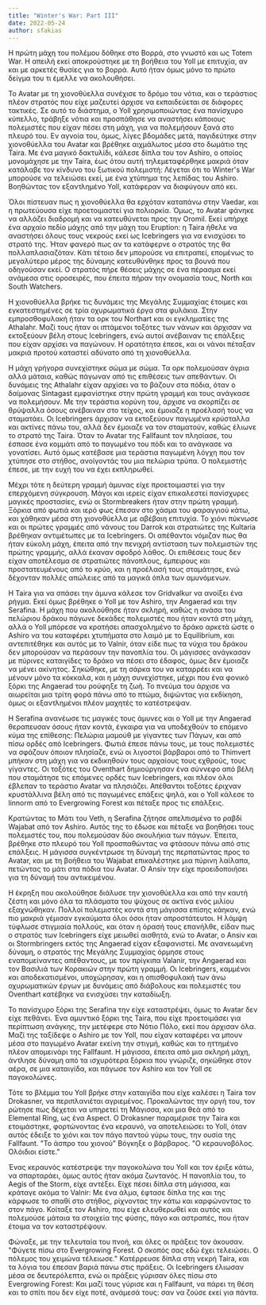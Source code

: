 ```yaml
---
title: "Winter's War: Part IIΙ"
date: 2022-05-24
author: sfakias
---
```


Η πρώτη μάχη του πολέμου δόθηκε στο Βορρά, στο γνωστό και ως Totem War. Η απειλή εκεί αποκρούστηκε με τη βοήθεια του Yoll με επιτυχία, αν και με αρκετές θυσίες για το βορρά. Αυτό ήταν όμως μόνο το πρώτο δείγμα του τι έμελλε να ακολουθήσει.

Το Avatar με τη χιονοθύελλα συνέχισε το δρόμο του νότια, και ο τεράστιος πλέον στρατός που είχε μαζευτεί άρχισε να εκπαιδεύεται σε διάφορες τακτικές. Σε αυτό το διάστημα, ο Yoll χρησιμοποιώντας ένα πανίσχυρο κύπελλο, τράβηξε νότια και προσπάθησε να αναστήσει κάποιους πολεμιστές που είχαν πέσει στη μάχη, για να πολεμήσουν ξανά στο πλευρό του. Εν αγνοία του, όμως, λίγες βδομάδες μετά, παγιδεύτηκε στην χιονοθύελλα του Avatar και βρέθηκε αιχμάλωτος μέσα στο δωμάτιο της Taira. Με ένα μαγικό δακτυλίδι, κάλεσε δίπλα του τον Ashiro, ο οποίος μονομάχησε με την Taira, έως ότου αυτή τηλεμεταφέρθηκε μακριά όταν κατάλαβε τον κίνδυνο του ξωτικού πολεμιστή: Λέγεται ότι το Winter's War μπορούσε να τελειώσει εκεί, με ένα χτύπημα της λεπίδας του Ashiro. Βοηθώντας τον εξαντλημένο Yoll, κατάφεραν να διαφύγουν από κει.  

Όλοι πίστευαν πως η χιονοθύελλα θα ερχόταν καταπάνω στην Vaedar, και η πρωτεύουσα είχε προετοιμαστεί για πολιορκία. Όμως, το Avatar φάνηκε να αλλάζει διαδρομή και να κατευθύνεται προς την Oromil. Εκεί υπήρχε ένα αρχαίο πεδίο μάχης από την μάχη του Eruption: η Taira ήθελε να αναστήσει όλους τους νεκρούς εκεί ως Icebringers για να ενισχύσει το στρατό της. Ήταν φανερό πως αν τα κατάφερνε ο στρατός της θα πολλαπλασιαζόταν. Κάτι τέτοιο δεν μπορούσε να επιτραπεί, επομένως  το μεγαλύτερο μέρος της δύναμης κατευθύνθηκε προς τα βουνά που οδηγούσαν εκεί. Ο στρατός πήρε θέσεις μάχης σε ένα πέρασμα εκεί ανάμεσα στις οροσειρές, που έπειτα πήραν την ονομασία τους, North και South Watchers.  

Η χιονοθύελλα βρήκε τις δυνάμεις της Μεγάλης Συμμαχίας έτοιμες και εγκατεστημένες σε τρία οχυρωματικά έργα στα φυλάκια. Στην εμπροσθοφυλακή ήταν τα ορκ του Northart και οι εγκληματίες της Athalahr. Μαζί τους ήταν οι ιπτάμενοι τοξότες των νάνων και άρχισαν να εκτοξεύουν βέλη στους Icebringers, ενώ αυτοί ανέβαιναν τις επάλξεις που είχαν αρχίσει να παγώνουν. Η ορατότητα έπεσε, και οι νάνοι πέταξαν μακριά προτού καταστεί αδύνατο από τη χιονοθύελλα.  

H μάχη γρήγορα συνεχίστηκε σώμα με σώμα. Τα ορκ πολεμούσαν άγρια αλλά μάταια, καθώς πάγωναν από τις επιθέσεις των απεθάντων. Οι δυνάμεις της Athalahr είχαν αρχίσει να το βάζουν στα πόδια, όταν ο δαίμονας Sintagast εμφανίστηκε στην πρώτη γραμμή και τους ανάγκασε να πολεμήσουν. Με την τεράστια κορύνη του, άρχισε να σκορπίζει σε θρύψαλλα όσους ανέβαιναν στο τείχος, και έμοιαζε η προέλασή τους να σταματάει. Οι Icebringers άρχισαν να εκτοξεύουν παγωμένα κρύσταλλα και ακτίνες πάνω του, αλλά δεν έμοιαζε να τον σταματούν, καθώς έλιωνε το στρατό της Taira. Όταν το Avatar της Fallfaunt τον πλησίασε, του έσπασε ένα κομμάτι από το παγωμένο του πόδι και το ανάγκασε να γονατίσει. Αυτό όμως κατέβασε μια τεράστια παγωμένη λόγχη που τον χτύπησε στο στήθος, ανοίγοντάς του μια πελώρια τρύπα. Ο πολεμιστής έπεσε, με την ευχή του να έχει εκπληρωθεί.  

Μέχρι τότε η δεύτερη γραμμή άμυνας είχε προετοιμαστεί για την επερχόμενη σύγκρουση. Μάγοι και ιερείς είχαν επικαλεστεί πανίσχυρες μαγικές προστασίες, ενώ οι Stormbreakers ήταν στην πρώτη γραμμή. Ξόρκια από φωτιά και ιερό φως έπεσαν στο χάσμα του φαραγγιού κάτω, και χάθηκαν μέσα στη χιονοθύελλα με αβέβαιη επιτυχία. To χιόνι πύκνωσε και οι πρώτες γραμμές από νάνους του Darrok και στρατιώτες της Kultaria βρέθηκαν αντιμέτωπες με τα Icebringers. Οι απέθαντοι νόμιζαν πως θα ήταν εύκολη μάχη, έπειτα από την πενιχρή αντίσταση των πολεμιστών της πρώτης γραμμής, αλλά έκαναν σφοδρό λάθος. Οι επιθέσεις τους δεν είχαν αποτέλεσμα σε στρατιώτες πάνοπλους, έμπειρους και προστατευμένους από το κρύο, και η προέλασή τους σταμάτησε, ενώ δέχονταν πολλές απώλειες από τα μαγικά όπλα των αμυνόμενων.  

Η Taira για να σπάσει την άμυνα κάλεσε τον Gridvalkur να ανοίξει ένα ρήγμα. Εκεί όμως βρέθηκε ο Yoll με τον Ashiro, την Angaerad και την Serafina. Η μάχη που ακολούθησε ήταν σκληρή, καθώς η ανάσα του πελώριου δράκου πάγωνε δεκάδες πολεμιστές που ήταν κοντά στη μάχη, αλλά ο Yoll μπόρεσε να κρατήσει απασχολημένο το δράκο αρκετά ώστε ο Ashiro να του καταφέρει χτυπήματα στο λαιμό με το Equilibrium, και αντεπιτέθηκε και αυτός με το Valnir, όταν είδε πως τα νύχια του δράκου δεν μπορούσαν να περάσουν την πανοπλία του. Οι μάγισσες ανάγκασαν με πύρινες καταιγίδες το δράκο να πέσει στο έδαφος, όμως δεν έμοιαζε να μένει ακίνητος. Σηκώθηκε, με τη σάρκα του να καταρρέει και να μένουν μόνο τα κόκκαλα, και η μάχη συνεχίστηκε, μέχρι που ένα φονικό ξόρκι της Angaerad του ρούφηξε τη ζωή. Το πνεύμα του άρχισε να αιωρείται μια τρίτη φορά πάνω από το πτώμα, διψώντας για εκδίκηση, όμως οι εξαντλημένοι πλέον μαχητές το κατέστρεψαν.  

Η Serafina ανανέωσε τις μαγικές τους άμυνες και ο Yoll με την Angaerad θεραπευσαν όσους ήταν κοντά, έγκαιρα για να υποδεχθούν το επόμενο κύμα της επίθεσης: Πελώρια μαμούθ με γίγαντες των Πάγων, και από πίσω ορδές από Icebringers. Φωτιά έπεσε πάνω τους, με τους πολεμιστές να σφάζουν όποιον πλησίαζε, ενώ οι λιγοστοί βάρβαροι από το Thimvert μπήκαν στη μάχη για να εκδικηθούν τους αρχαίους τους εχθρούς, τους γίγαντες. Οι τοξότες του Oventhart δημιούργησαν ένα σύννεφο από βέλη που σταμάτησε τις επόμενες ορδές των Icebringers, και πλέον όλοι έβλεπαν το τεράστιο Avatar να πλησιάζει. Απέθαντοι τοξότες έριχναν κρυστάλλινα βέλη από τις παγωμένες επάξεις ψηλά, και ο Yoll  κάλεσε το linnorm από το Evergrowing Forest και πέταξε προς τις επάλξεις. 

Κρατώντας το Μάτι του Veth, η Serafina ζήτησε απελπισμένα το ραβδί Wajabat από τον Ashiro. Αυτός της το έδωσε και πέταξε να βοηθήσει τους πολεμιστές του, που πολεμούσαν δύο σκουλήκια των πάγων. Έπειτα, βρέθηκε στο πλευρό του Yoll προσπαθώντας να φτάσουν πάνω από στις επάλξεις. Η μάγισσα συγκέντρωσε τη δύναμή της περπατώντας προς το Avatar, και με τη βοήθεια του Wajabat επικαλέστηκε μια πύρινη λαίλαπα, πετώντας το μάτι στα πόδια του Avatar. Ο Ansiv την είχε προειδοποιήσει για τη δύναμή του αντικειμένου.  

Η έκρηξη που ακολούθησε διάλυσε την χιονοθύελλα και από την καυτή ζέστη και μόνο όλα τα πλάσματα του ψύχους σε ακτίνα ενός μιλίου εξαχνώθηκαν. Πολλοί πολεμιστές κοντά στη μάγισσα επίσης κάηκαν, ενώ πιο μακριά γέμισαν εγκαύματα όλοι όσοι ήταν απροστάτευτοι. Η λάμψη τύφλωσε στιγμιαία πολλούς, και όταν η όρασή τους επανήλθε, είδαν πως ο στρατός των Icebringers είχε μειωθεί αισθητά, ενώ το Avatar, ο Ansiv και οι Stormbringers εκτός της Angaerad είχαν εξαφανιστεί. Με ανανεωμένη δύναμη, ο στρατός της Μεγάλης Συμμαχίας όρμησε στους εναπομείναντες απέθαντους, με τον πρίγκιπα Valanir, την Angaerad και τον Βασιλιά των Κορακιών στην πρώτη γραμμή. Οι Icebringers, καμμένοι και αποδεκατισμένοι, υποχώρησαν, και η οπισθοφυλακή των άνω οχυρωματικών έργων με δυνάμεις από διάβολους και πολεμιστές του Oventhart κατέβηκε να ενισχύσει την καταδίωξη.

Το πανίσχυρο ξόρκι της Serafina την είχε καταστρέψει, όμως το Avatar δεν είχε πεθάνει. Ένα αμυντικό ξόρκι της Taira, που είχε προετοιμάσει για περίπτωση ανάγκης, την μετέφερε στο Νότιο Πόλο, εκεί που άρχισαν όλα. Μαζί της ταξίδεψε ο Ashiro με τον Yoll, που είχαν καταφέρει να μπουν μέσα στο παγωμένο Avatar εκείνη την στιγμή, καθώς και το ηττημένο πλέον απομεινάρι της Fallfaunt. Η μάγισσα, έπειτα από μια σκληρή μάχη, άντλησε δύναμη από τα ισχυρότερα ξόρκια που γνώριζε, σηκώθηκε στον αέρα, σε μια καταιγίδα, και πάγωσε τον Ashiro και τον Yoll σε παγοκολώνες.  

Τότε το βλέμμα του Yoll βρήκε στην καταιγίδα που είχε καλέσει η Taira τον Drokasner, να περιπλανιέται αγριεμένος. Προκαλώντας την οργή του, τον ρώτησε πως δέχεται να υπηρετεί τη Μάγισσα, και μια θεά από το Elemental Ring, ως ένα Aspect. O Drokasner παραμέρισε την Taira και ετοιμάστηκε, φορτώνοντας ένα κεραυνό, να αποτελειώσει το Yoll, όταν αυτός έδειξε το χιόνι και τον πάγο παντού γύρω τους, την ουσία της Fallfaunt. "Το άσπρο του χιονού" Βόγκηξε ο βάρβαρος. "Ο κεραυνοβόλος. Ολόιδιοι είστε."  

Ένας κεραυνός κατέστρεψε την παγοκολώνα του Yoll και τον έριξε κάτω, να σπαρταράει, όμως αυτός ήταν ακόμα ζωντανός. Η πανοπλία του, το Aegis of the Storm, είχε αντέξει. Είχε πέσει δίπλα στη μάγισσα, και κράταγε ακόμα το Valnir: Με ένα άλμα, έφτασε δίπλα της και της κάρφωσε το σπαθί στο στήθος, ρίχνοντας την κάτω και καρφώνοντας το στον πάγο. Κοίταξε τον Ashiro, που είχε ελευθερωθεί και αυτός και πολεμούσε μάταια τα στοιχεία της φύσης, πάγο και αστραπές, που ήταν έτοιμα να τον καταστρέψουν.  

Φώναξε, με την τελευταία του πνοή, και όλες οι πράξεις τον άκουσαν. "Φύγετε πίσω στο Evergrowing Forest. O σκοπός σας εδώ έχει τελειώσει. Ο πόλεμος του χειμώνα τέλειωσε." Κατέρρευσε δίπλα στη νεκρή Taira, και τα λόγια του έπεσαν βαριά πάνω στις πράξεις. Οι Icebringers έλιωσαν μέσα σε δευτερόλεπτα, ενώ οι πράξεις γύρισαν όλες πίσω στο Evergrowing Forest: Και μαζί τους γύρισε και η Fallfaunt, να πάρει τη θέση και το σπίτι που δεν είχε ποτέ, ανάμεσά τους: σαν να ζούσε εκεί για πάντα.



